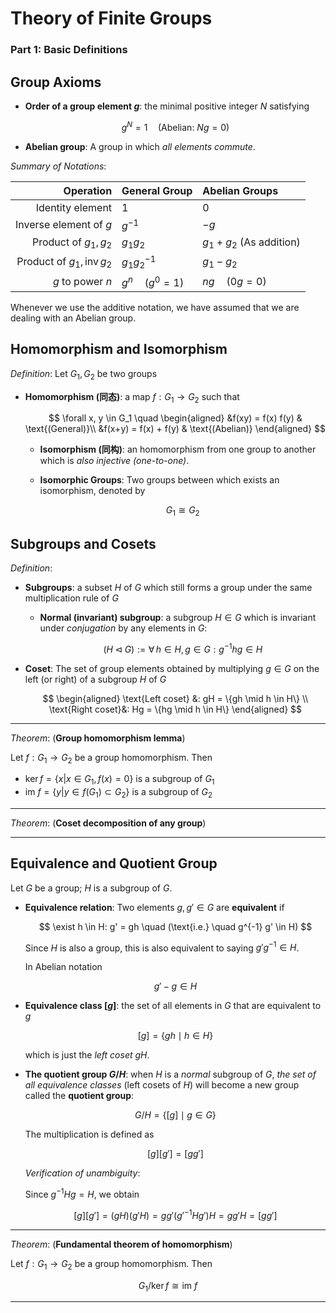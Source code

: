 # Theory of Finite Groups

### **Part 1: Basic Definitions**

## Group Axioms

- **Order of a group element $g$**: the minimal positive integer $N$ satisfying 
    
    $$
    g^N = 1 \quad (\text{Abelian: } N g = 0)
    $$

- **Abelian group**: A group in which *all elements commute*.

*Summary of Notations*:

<center>

|                               Operation | General Group        | Abelian Groups            |
| --------------------------------------: | :------------------- | :------------------------ |
|                        Identity element | $1$                  | $0$                       |
|                  Inverse element of $g$ | $g^{-1}$             | $-g$                      |
|                   Product of $g_1, g_2$ | $g_1 g_2$            | $g_1 + g_2$ (As addition) |
| Product of $g_1, \operatorname{inv}g_2$ | $g_1 g_2^{-1}$       | $g_1 - g_2$               |
|                        $g$ to power $n$ | $g^n \quad(g^0 = 1)$ | $n g \quad (0 g = 0)$     |

</center>

Whenever we use the additive notation, we have assumed that we are dealing with an Abelian group. 

## Homomorphism and Isomorphism

*Definition*: Let $G_1, G_2$ be two groups

- **Homomorphism (同态)**: a map $f: G_1 \to G_2$ such that

    $$
    \forall x, y \in G_1 \quad \begin{aligned}
        &f(xy)  = f(x) f(y)     & \text{(General)}\\
        &f(x+y) = f(x) + f(y)   & \text{(Abelian)}
    \end{aligned} 
    $$

    - **Isomorphism (同构)**: an homomorphism from one group to another which is *also injective (one-to-one)*.

    - **Isomorphic Groups**: Two groups between which exists an isomorphism, denoted by

        $$
        G_1 \cong G_2
        $$

## Subgroups and Cosets

*Definition*:

- **Subgroups**: a subset $H$ of $G$ which still forms a group under the same multiplication rule of $G$
    
    - **Normal (invariant) subgroup**: a subgroup $H \in G$ which is invariant under *conjugation* by any elements in $G$:

        $$
        (H \triangleleft G) :=
        \forall \, h \in H, g \in G :
        g^{-1} h g \in H
        $$

- **Coset**: The set of group elements obtained by multiplying $g \in G$ on the left (or right) of a subgroup $H$ of $G$

    $$
    \begin{aligned}
        \text{Left coset} &: gH = \{gh \mid h \in H\}
        \\
        \text{Right coset}&: Hg = \{hg \mid h \in H\}
    \end{aligned}
    $$

----

*Theorem*: (**Group homomorphism lemma**)

Let $f: G_1 \to G_2$ be a group homomorphism. Then

- $\ker{f} = \{x|x\in G_1, f(x) = 0\}$ is a subgroup of $G_1$
- $\text{im }f = \{y|y \in f(G_1) \subset G_2\}$ is a subgroup of $G_2$

----

*Theorem*: (**Coset decomposition of any group**)

----

## Equivalence and Quotient Group

Let $G$ be a group; $H$ is a subgroup of $G$. 

- **Equivalence relation**: Two elements $g, g' \in G$ are **equivalent** if 
    
    $$
    \exist h \in H: g' = gh 
    \quad (\text{i.e.} \quad g^{-1} g' \in H)
    $$
    
    Since $H$ is also a group, this is also equivalent to saying $g' g^{-1} \in H$. 
    
    In Abelian notation

    $$
    g' - g \in H
    $$

- **Equivalence class $[g]$**: the set of all elements in $G$ that are equivalent to $g$
    
    $$
    [g] = \{gh \mid h \in H\}
    $$

    which is just the *left coset* $gH$. 
    
- **The quotient group $G/H$**: when $H$ is a *normal* subgroup of $G$, *the set of all equivalence classes* (left cosets of $H$) will become a new group called the **quotient group**:

    $$
    G/H = \{ [g] \mid g \in G\}
    $$

    The multiplication is defined as

    $$
    [g] [g'] = [g g']
    $$

    *Verification of unambiguity*:

    Since $g^{-1} H g = H$, we obtain

    $$
    [g][g'] = (g H) (g' H)
    = g g' (g'^{-1} H g') H 
    = g g' H = [g g']
    $$

----

*Theorem*: (**Fundamental theorem of homomorphism**)

Let $f: G_1 \to G_2$ be a group homomorphism. Then

$$G_1 / \ker{f} \cong \text{im }f$$

----